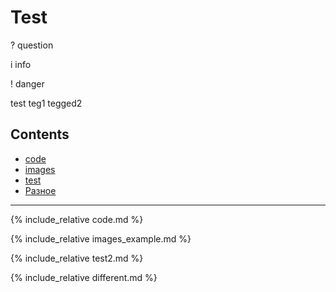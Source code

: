 # Test

<span class="ques">?</span> question

<span class="info">i</span> info

<span class="warn">!</span> danger


<span class="ques">test</span> <span class="ques">teg1</span> <span class="ques">tegged2</span>


## Contents

- [code](#code)
- [images](#images)
- [test](#test2)
- [Разное](#разное)

---

<a name="code"></a>
{% include_relative code.md %}

<a name="images"></a>
{% include_relative images_example.md %}

<a name="test2"></a>
{% include_relative test2.md %}


{% include_relative different.md %}


